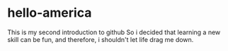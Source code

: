 # hello-america
This is my second introduction to github
So i decided that learning a new skill can be fun, and therefore, i shouldn't let life drag me down.
